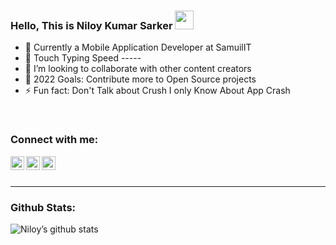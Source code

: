 ### Hello, This is Niloy Kumar Sarker <img src="https://raw.githubusercontent.com/MartinHeinz/MartinHeinz/master/wave.gif" width="30px">

- 🏨 Currently a Mobile Application Developer at SamuilIT
- 💬 Touch Typing Speed -----
- 👯 I’m looking to collaborate with other content creators
- 🥅 2022 Goals: Contribute more to Open Source projects
- ⚡ Fun fact: Don't Talk about Crush I only Know About App Crash

<br />

### Connect with me:

<a href="https://www.linkedin.com/in/niloysarker/">
  <img align="left" alt="Nitin Prakash | LinkedIn" width="22px" src="https://cdn.jsdelivr.net/npm/simple-icons@v3/icons/linkedin.svg" />
</a>
<a href="https://facebook.com/N33LNILOY">
  <img align="left" alt="Nitin Prakash | Medium" width="22px" src="https://cdn.jsdelivr.net/npm/simple-icons@v3/icons/facebook.svg" />
</a>
<a href="https://www.instagram.com/_n_i_l_o_y">
  <img align="left" alt="Nitin Prakash | Instagram" width="22px" src="https://cdn.jsdelivr.net/npm/simple-icons@v3/icons/instagram.svg" />
</a>

<br />
<br />

---

### Github Stats:

![Niloy’s github stats](https://github-readme-stats.vercel.app/api?username=neelniloy&show_icons=true&theme=dark)

<br/>
